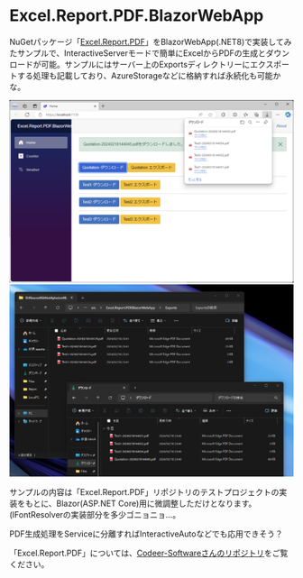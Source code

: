 # Excel.Report.PDF.BlazorWebApp

NuGetパッケージ「[Excel.Report.PDF](https://www.nuget.org/packages/Excel.Report.PDF)」をBlazorWebApp(.NET8)で実装してみたサンプルで、InteractiveServerモードで簡単にExcelからPDFの生成とダウンロードが可能。サンプルにはサーバー上のExportsディレクトリーにエクスポートする処理も記載しており、AzureStorageなどに格納すれば永続化も可能かな。

![イメージ画像-01](./img/demo-01.png "イメージ画像-01")
![イメージ画像-02](./img/demo-02.png "イメージ画像-02")

サンプルの内容は「Excel.Report.PDF」リポジトリのテストプロジェクトの実装をもとに、Blazor(ASP.NET Core)用に微調整しただけとなります。
(IFontResolverの実装部分を多少ゴニョニョ…。

PDF生成処理をServiceに分離すればInteractiveAutoなどでも応用できそう？


「Excel.Report.PDF」については、[Codeer-Softwareさんのリポジトリ](https://github.com/Codeer-Software/Excel.Report.PDF)をご覧ください。

